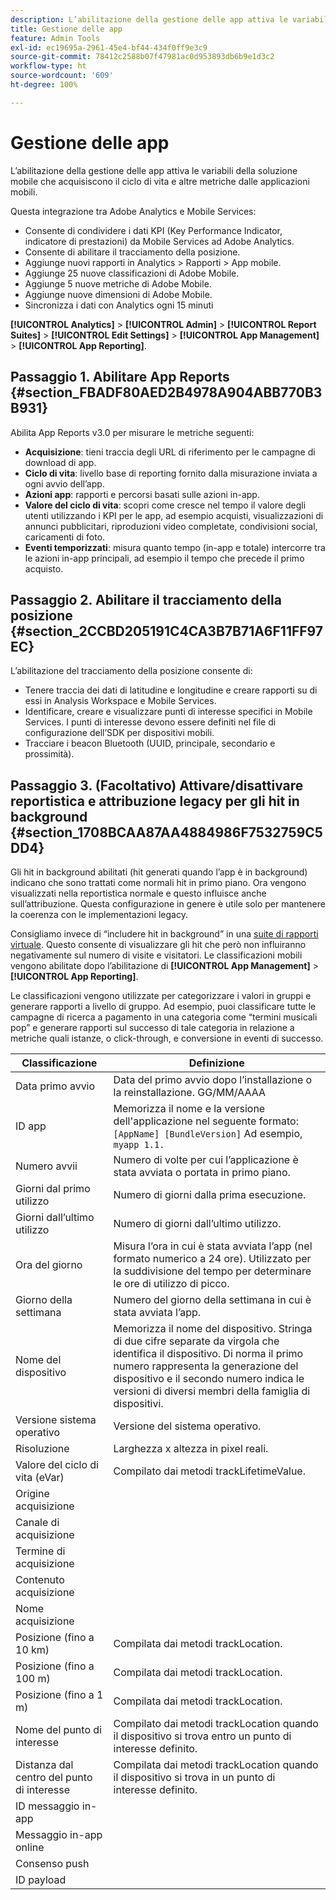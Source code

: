 ```yaml
---
description: L’abilitazione della gestione delle app attiva le variabili della soluzione mobile che acquisiscono il ciclo di vita e altre metriche dalle applicazioni mobili.
title: Gestione delle app
feature: Admin Tools
exl-id: ec19695a-2961-45e4-bf44-434f0ff9e3c9
source-git-commit: 78412c2588b07f47981ac0d953893db6b9e1d3c2
workflow-type: ht
source-wordcount: '609'
ht-degree: 100%

---
```


# Gestione delle app

L’abilitazione della gestione delle app attiva le variabili della soluzione mobile che acquisiscono il ciclo di vita e altre metriche dalle applicazioni mobili.

Questa integrazione tra Adobe Analytics e Mobile Services:

* Consente di condividere i dati KPI (Key Performance Indicator, indicatore di prestazioni) da Mobile Services ad Adobe Analytics.
* Consente di abilitare il tracciamento della posizione.
* Aggiunge nuovi rapporti in Analytics > Rapporti > App mobile.
* Aggiunge 25 nuove classificazioni di Adobe Mobile.
* Aggiunge 5 nuove metriche di Adobe Mobile.
* Aggiunge nuove dimensioni di Adobe Mobile.
* Sincronizza i dati con Analytics ogni 15 minuti

**[!UICONTROL Analytics]** > **[!UICONTROL Admin]** > **[!UICONTROL Report Suites]** > **[!UICONTROL Edit Settings]** > **[!UICONTROL App Management]** > **[!UICONTROL App Reporting]**.

## Passaggio 1. Abilitare App Reports {#section_FBADF80AED2B4978A904ABB770B3B931}

Abilita App Reports v3.0 per misurare le metriche seguenti:

* **Acquisizione**: tieni traccia degli URL di riferimento per le campagne di download di app.
* **Ciclo di vita**: livello base di reporting fornito dalla misurazione inviata a ogni avvio dell’app.
* **Azioni app**: rapporti e percorsi basati sulle azioni in-app.
* **Valore del ciclo di vita**: scopri come cresce nel tempo il valore degli utenti utilizzando i KPI per le app, ad esempio acquisti, visualizzazioni di annunci pubblicitari, riproduzioni video completate, condivisioni social, caricamenti di foto.
* **Eventi temporizzati**: misura quanto tempo (in-app e totale) intercorre tra le azioni in-app principali, ad esempio il tempo che precede il primo acquisto.

## Passaggio 2. Abilitare il tracciamento della posizione {#section_2CCBD205191C4CA3B7B71A6F11FF97EC}

L’abilitazione del tracciamento della posizione consente di:

* Tenere traccia dei dati di latitudine e longitudine e creare rapporti su di essi in Analysis Workspace e Mobile Services.
* Identificare, creare e visualizzare punti di interesse specifici in Mobile Services. I punti di interesse devono essere definiti nel file di configurazione dell’SDK per dispositivi mobili.
* Tracciare i beacon Bluetooth (UUID, principale, secondario e prossimità).

## Passaggio 3. (Facoltativo) Attivare/disattivare reportistica e attribuzione legacy per gli hit in background {#section_1708BCAA87AA4884986F7532759C5DD4}

Gli hit in background abilitati (hit generati quando l’app è in background) indicano che sono trattati come normali hit in primo piano. Ora vengono visualizzati nella reportistica normale e questo influisce anche sull’attribuzione. Questa configurazione in genere è utile solo per mantenere la coerenza con le implementazioni legacy.

Consigliamo invece di “includere hit in background” in una [suite di rapporti virtuale](/help/components/vrs/vrs-about.md). Questo consente di visualizzare gli hit che però non influiranno negativamente sul numero di visite e visitatori.
Le classificazioni mobili vengono abilitate dopo l’abilitazione di **[!UICONTROL App Management]** > **[!UICONTROL App Reporting]**.

Le classificazioni vengono utilizzate per categorizzare i valori in gruppi e generare rapporti a livello di gruppo. Ad esempio, puoi classificare tutte le campagne di ricerca a pagamento in una categoria come “termini musicali pop” e generare rapporti sul successo di tale categoria in relazione a metriche quali istanze, o click-through, e conversione in eventi di successo.

| Classificazione | Definizione |
|--- |--- |
| Data primo avvio | Data del primo avvio dopo l’installazione o la reinstallazione.   GG/MM/AAAA |
| ID app | Memorizza il nome e la versione dell&#39;applicazione nel seguente formato:   `[AppName] [BundleVersion]`  Ad esempio, `myapp 1.1.` |
| Numero avvii | Numero di volte per cui l’applicazione è stata avviata o portata in primo piano. |
| Giorni dal primo utilizzo | Numero di giorni dalla prima esecuzione. |
| Giorni dall’ultimo utilizzo | Numero di giorni dall’ultimo utilizzo. |
| Ora del giorno | Misura l’ora in cui è stata avviata l’app (nel formato numerico a 24 ore). Utilizzato per la suddivisione del tempo per determinare le ore di utilizzo di picco. |
| Giorno della settimana | Numero del giorno della settimana in cui è stata avviata l’app. |
| Nome del dispositivo | Memorizza il nome del dispositivo.  Stringa di due cifre separate da virgola che identifica il dispositivo. Di norma il primo numero rappresenta la generazione del dispositivo e il secondo numero indica le versioni di diversi membri della famiglia di dispositivi. |
| Versione sistema operativo | Versione del sistema operativo. |
| Risoluzione | Larghezza x altezza in pixel reali. |
| Valore del ciclo di vita (eVar) | Compilato dai metodi trackLifetimeValue. |
| Origine acquisizione |  |
| Canale di acquisizione |  |
| Termine di acquisizione |  |
| Contenuto acquisizione |  |
| Nome acquisizione |  |
| Posizione (fino a 10 km) | Compilata dai metodi trackLocation. |
| Posizione (fino a 100 m) | Compilata dai metodi trackLocation. |
| Posizione (fino a 1 m) | Compilata dai metodi trackLocation. |
| Nome del punto di interesse | Compilato dai metodi trackLocation quando il dispositivo si trova entro un punto di interesse definito. |
| Distanza dal centro del punto di interesse | Compilata dai metodi trackLocation quando il dispositivo si trova in un punto di interesse definito. |
| ID messaggio in-app |  |
| Messaggio in-app online |  |
| Consenso push |  |
| ID payload |  |
